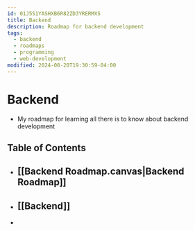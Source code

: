 ```yaml
---
id: 01J5S1YASHXB6R82ZD3YRERMXS
title: Backend
description: Roadmap for backend development
tags:
  - backend
  - roadmaps
  - programming
  - web-development
modified: 2024-08-20T19:30:59-04:00
---
```

# Backend
- My roadmap for learning all there is to know about backend development

## Table of Contents
- ## [[Backend Roadmap.canvas|Backend Roadmap]]
- ## [[Backend]]
- 